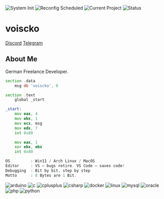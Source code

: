 <p align="left">
  <img alt="System Init" src="https://img.shields.io/badge/System_Init-2022_CE-blue?style=for-the-badge" />

  <img alt="Reconfig Scheduled" src="https://img.shields.io/badge/Reconfig_Scheduled-2025_CE-orange?style=for-the-badge" />

  <img alt="Current Project" src="https://img.shields.io/badge/Current_Project-Flipper_Zero_Content-lightgrey?style=for-the-badge" />
  <img alt="Status" src="https://img.shields.io/badge/Status-OPERATIONAL-brightgreen?style=for-the-badge" />
</p>

# voiscko
[Discord](https://discord.com/users/1155541621044162711)
[Telegram](https://t.me/voiscko)
## About Me
German Freelance Developer.

```asm
section .data
    msg db 'voiscko', 0

section .text
    global _start

_start:
    mov eax, 4
    mov ebx, 1
    mov ecx, msg
    mov edx, 7
    int 0x80

    mov eax, 1
    xor ebx, ebx
    int 0x80
```

```asm
OS         : Win11 / Arch Linux / MacOS
Editor     : VS – bugs retire. VS Code – saves code!
Debugging  : Bit by bit, step by step
Motto      : 8 Bytes are 1 Bit.
```

<p align="left">
  <img src="https://img.shields.io/badge/Arduino-00979D?style=for-the-badge&logo=arduino&logoColor=white" alt="arduino" />
  <img src="https://img.shields.io/badge/C-A8B9CC?style=for-the-badge&logo=c&logoColor=white" alt="c" />
  <img src="https://img.shields.io/badge/C%2B%2B-00599C?style=for-the-badge&logo=c%2B%2B&logoColor=white" alt="cplusplus" />
  <img src="https://img.shields.io/badge/C%23-239120?style=for-the-badge&logo=c-sharp&logoColor=white" alt="csharp" />
  <img src="https://img.shields.io/badge/Docker-2496ED?style=for-the-badge&logo=docker&logoColor=white" alt="docker" />
  <img src="https://img.shields.io/badge/Linux-FCC624?style=for-the-badge&logo=linux&logoColor=white" alt="linux" />
  <img src="https://img.shields.io/badge/MySQL-4479A1?style=for-the-badge&logo=mysql&logoColor=white" alt="mysql" />
  <img src="https://img.shields.io/badge/Oracle-F80000?style=for-the-badge&logo=oracle&logoColor=white" alt="oracle" />
  <img src="https://img.shields.io/badge/PHP-777BB4?style=for-the-badge&logo=php&logoColor=white" alt="php" />
  <img src="https://img.shields.io/badge/Python-3776AB?style=for-the-badge&logo=python&logoColor=white" alt="python" />
</p>
